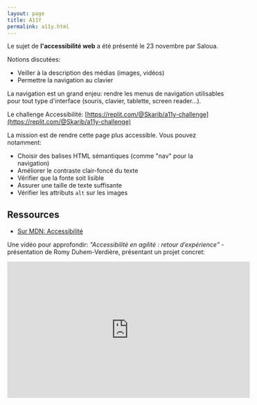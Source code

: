 ```yaml
---
layout: page
title: A11Y
permalink: a11y.html
---
```


Le sujet de **l'accessibilité web** a été présenté le 23 novembre par Saloua.

Notions discutées:

- Veiller à la description des médias (images, vidéos)
- Permettre la navigation au clavier

La navigation est un grand enjeu: rendre les menus de navigation utilisables pour tout type d'interface (souris, clavier, tablette, screen reader...).

Le challenge Accessibilité:
[https://replit.com/@Skarib/a11y-challenge](https://replit.com/@Skarib/a11y-challenge)

La mission est de rendre cette page plus accessible. Vous pouvez notamment:

- Choisir des balises HTML sémantiques (comme "nav" pour la navigation)
- Améliorer le contraste clair-foncé du texte
- Vérifier que la fonte soit lisible
- Assurer une taille de texte suffisante
- Vérifier les attributs `alt` sur les images


## Ressources

- [Sur MDN: Accessibilité](https://developer.mozilla.org/fr/docs/Web/Accessibility)

Une vidéo pour approfondir: *"Accessibilité en agilité : retour d’expérience"* - présentation de Romy Duhem-Verdière, présentant un projet concret:

<iframe width="560" height="315" src="https://www.youtube.com/embed/7fZFzBWXdY4" title="YouTube video player" frameborder="0" allow="accelerometer; autoplay; clipboard-write; encrypted-media; gyroscope; picture-in-picture" allowfullscreen></iframe>